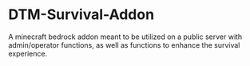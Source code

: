 # DTM-Survival-Addon
A minecraft bedrock addon meant to be utilized on a public server with admin/operator functions, as well as functions to enhance the survival experience.
